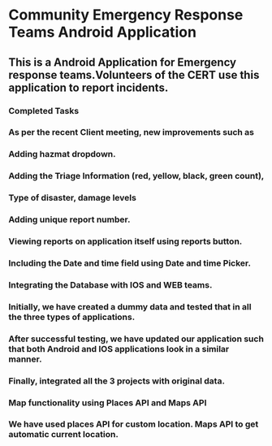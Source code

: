 # Community Emergency Response Teams Android Application
## This is a Android Application for Emergency response teams.Volunteers of the CERT use this application to report incidents.
### Completed Tasks
### As per the recent Client meeting, new improvements such as 
### Adding hazmat dropdown.
### Adding the Triage Information (red, yellow, black, green count),
### Type of disaster, damage levels
### Adding unique report number.
### Viewing reports on application itself using reports button.
### Including the Date and time field using Date and time Picker.
### Integrating the Database with IOS and WEB teams.
### Initially, we have created a dummy data and tested that in all the three types of applications.
### After successful testing, we have updated our application such that both Android and IOS applications look in a similar manner.
### Finally, integrated all the 3 projects with original data.
### Map functionality using Places API and Maps API
### We have used places API for custom location.  Maps API to get automatic current location.
